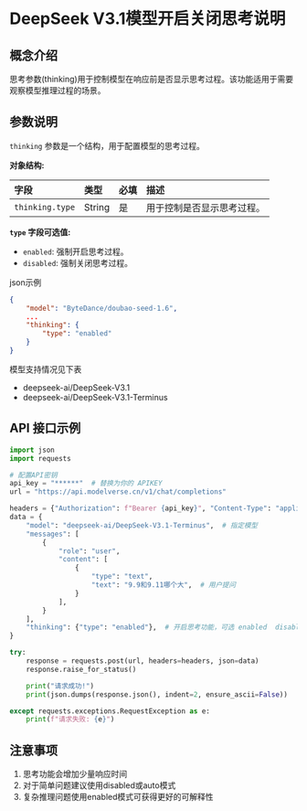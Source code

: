 # DeepSeek V3.1模型开启关闭思考说明

## 概念介绍

思考参数(thinking)用于控制模型在响应前是否显示思考过程。该功能适用于需要观察模型推理过程的场景。

## 参数说明

`thinking` 参数是一个结构，用于配置模型的思考过程。

**对象结构:**

| 字段            | 类型   | 必填 | 描述                       |
| :-------------- | :----- | :--- | :------------------------- |
| `thinking.type` | String | 是   | 用于控制是否显示思考过程。 |

**`type` 字段可选值:**

- `enabled`: 强制开启思考过程。
- `disabled`: 强制关闭思考过程。

json示例
```json
{
    "model": "ByteDance/doubao-seed-1.6",
    ...
    "thinking": {
        "type": "enabled"
    }
}
```

模型支持情况见下表
- deepseek-ai/DeepSeek-V3.1
- deepseek-ai/DeepSeek-V3.1-Terminus

## API 接口示例

```python
import json
import requests

# 配置API密钥
api_key = "******"  # 替换为你的 APIKEY
url = "https://api.modelverse.cn/v1/chat/completions"

headers = {"Authorization": f"Bearer {api_key}", "Content-Type": "application/json"}
data = {
    "model": "deepseek-ai/DeepSeek-V3.1-Terminus",  # 指定模型
    "messages": [
        {
            "role": "user",
            "content": [
                {
                    "type": "text",
                    "text": "9.9和9.11哪个大",  # 用户提问
                }
            ],
        }
    ],
    "thinking": {"type": "enabled"},  # 开启思考功能，可选 enabled  disabled  auto
}

try:
    response = requests.post(url, headers=headers, json=data)
    response.raise_for_status() 

    print("请求成功!")
    print(json.dumps(response.json(), indent=2, ensure_ascii=False))

except requests.exceptions.RequestException as e:
    print(f"请求失败: {e}")

```

## 注意事项

1. 思考功能会增加少量响应时间
2. 对于简单问题建议使用disabled或auto模式
3. 复杂推理问题使用enabled模式可获得更好的可解释性